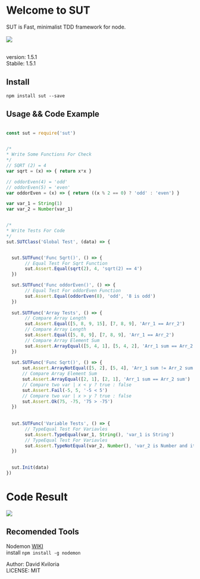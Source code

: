 # Welcome to SUT

SUT is Fast, minimalist TDD framework for node. <br /> <br />
<img src="https://travis-ci.org/DatoKviloria/sut.svg?branch=master" />

 <br />
version: 1.5.1 <br />
Stabile: 1.5.1

## Install
```
npm install sut --save
```

## Usage && Code Example

```javascript

const sut = require('sut')


/*
* Write Some Functions For Check
*/
// SQRT (2) = 4
var sqrt = (x) => { return x*x }

// oddorEven(4) = 'odd'
// oddorEven(5) = 'even'
var oddorEven = (x) => { return ((x % 2 == 0) ? 'odd' : 'even') }

var var_1 = String(1)
var var_2 = Number(var_1)


/*
* Write Tests For Code
*/
sut.SUTClass('Global Test', (data) => {


  sut.SUTFunc('Func Sqrt()', () => {
       // Equal Test For Sqrt Function
       sut.Assert.Equal(sqrt(2), 4, 'sqrt(2) == 4')
  })

  sut.SUTFunc('Func oddorEven()', () => {
	   // Equal Test For oddorEven Function
       sut.Assert.Equal(oddorEven(8), 'odd', '8 is odd')
  })
  
  sut.SUTFunc('Array Tests', () => {
       // Compare Array Length
       sut.Assert.Equal([5, 8, 9, 15], [7, 8, 9], 'Arr_1 == Arr_2')
       // Compare Array Length
       sut.Assert.Equal([5, 8, 9], [7, 8, 9], 'Arr_1 == Arr_2')
       // Compare Array Element Sum
       sut.Assert.ArrayEqual([5, 4, 1], [5, 4, 2], 'Arr_1 sum == Arr_2 sum')
  })
  
  sut.SUTFunc('Func Sqrt()', () => {
      sut.Assert.ArrayNotEqual([5, 2], [5, 4], 'Arr_1 sum != Arr_2 sum') 
      // Compare Array Element Sum
      sut.Assert.ArrayEqual([2, 1], [2, 1], 'Arr_1 sum == Arr_2 sum')
      // Compare two var | x < y ? true : false
      sut.Assert.Fail(-5, 5, '-5 < 5')
      // Compare two var | x > y ? true : false
      sut.Assert.Ok(75, -75, '75 > -75')
  })
  
  
  sut.SUTFunc('Variable Tests', () => {
	   // TypeEqual Test For Variavles
       sut.Assert.TypeEqual(var_1, String(), 'var_1 is String')
       // TypeEqual Test For Variavles   
       sut.Assert.TypeNotEqual(var_2, Number(), 'var_2 is Number and it will fail')
  })

  
  sut.Init(data)
})

```
# Code Result
<img src="https://s18.postimg.org/l8nu0abs9/passed.png" />


## Recomended Tools
  Nodemon [WIKI](https://www.npmjs.com/package/nodemon) <br />
  install ``` npm install -g nodemon  ```

Author: David Kviloria <br />
LICENSE: MIT
